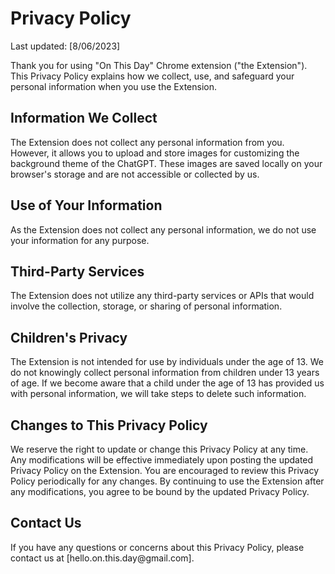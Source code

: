 <h1>Privacy Policy</h1>

<p>Last updated: [8/06/2023]</p>

<p>Thank you for using "On This Day" Chrome extension ("the Extension"). This Privacy Policy explains how we collect, use, and safeguard your personal information when you use the Extension.</p>

<h2>Information We Collect</h2>

<p>The Extension does not collect any personal information from you. However, it allows you to upload and store images for customizing the background theme of the ChatGPT. These images are saved locally on your browser's storage and are not accessible or collected by us.</p>

<h2>Use of Your Information</h2>

<p>As the Extension does not collect any personal information, we do not use your information for any purpose.</p>

<h2>Third-Party Services</h2>

<p>The Extension does not utilize any third-party services or APIs that would involve the collection, storage, or sharing of personal information.</p>

<h2>Children's Privacy</h2>

<p>The Extension is not intended for use by individuals under the age of 13. We do not knowingly collect personal information from children under 13 years of age. If we become aware that a child under the age of 13 has provided us with personal information, we will take steps to delete such information.</p>

<h2>Changes to This Privacy Policy</h2>

<p>We reserve the right to update or change this Privacy Policy at any time. Any modifications will be effective immediately upon posting the updated Privacy Policy on the Extension. You are encouraged to review this Privacy Policy periodically for any changes. By continuing to use the Extension after any modifications, you agree to be bound by the updated Privacy Policy.</p>

<h2>Contact Us</h2>

<p>If you have any questions or concerns about this Privacy Policy, please contact us at [hello.on.this.day@gmail.com].</p>
